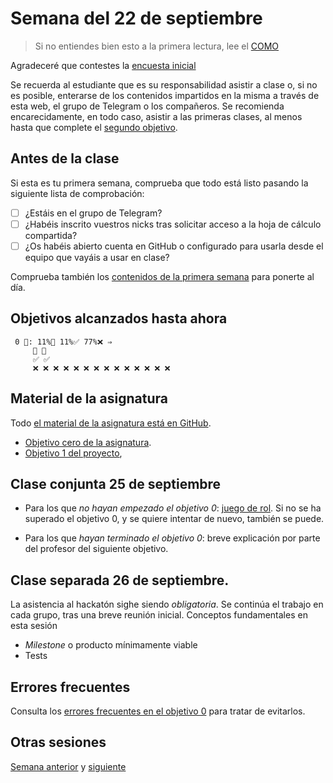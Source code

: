 # Semana del 22 de septiembre

> Si no entiendes bien esto a la primera lectura, lee el [COMO](COMO.md)

Agradeceré que contestes la [encuesta inicial](https://forms.gle/quaAEux6hC7fCNNFA)

Se recuerda al estudiante que es su responsabilidad asistir a clase o, si no es
posible, enterarse de los contenidos impartidos en la misma a través de esta
web, el grupo de Telegram o los compañeros. Se recomienda encarecidamente, en
todo caso, asistir a las primeras clases, al menos hasta que complete el
[segundo objetivo](http://jj.github.io/IV/documentos/proyecto/2.Modelo).


## Antes de la clase

Si esta es tu primera semana, comprueba que todo está listo pasando la
siguiente lista de comprobación:

* [ ] ¿Estáis en el grupo de Telegram?
* [ ] ¿Habéis inscrito vuestros nicks tras solicitar acceso a la hoja de cálculo
    compartida?
* [ ] ¿Os habéis abierto cuenta en GitHub o configurado para usarla desde el
    equipo que vayáis a usar en clase?

Comprueba también los [contenidos de la primera semana](semana-01.md)
para ponerte al día.

## Objetivos alcanzados hasta ahora

```
 0 🧮: 11%🚧 11%✅ 77%❌ ⇒ 
     🚧 🚧
     ✅ ✅
     ❌ ❌ ❌ ❌ ❌ ❌ ❌ ❌ ❌ ❌ ❌ ❌ ❌ ❌
```

## Material de la asignatura

Todo [el material de la asignatura está en GitHub](http://jj.github.io/IV).

* [Objetivo cero de la
  asignatura](http://jj.github.io/IV/documentos/proyecto/0.Repositorio).
* [Objetivo 1 del
   proyecto](http://jj.github.io/IV/documentos/proyecto/1.Planificacion),

## Clase conjunta 25 de septiembre

* Para los que *no hayan empezado el objetivo 0*: [juego de
  rol](http://jj.github.io/IV/documentos/actividades/juego-rol-design-thinking). Si
  no se ha superado el objetivo 0, y se quiere intentar de nuevo, también se
  puede.

* Para los que *hayan terminado el objetivo 0*: breve explicación por parte del
  profesor del siguiente objetivo.


## Clase separada 26 de septiembre.

La asistencia al hackatón sighe siendo *obligatoria*. Se continúa el trabajo en
cada grupo, tras una breve reunión inicial. Conceptos fundamentales en esta
sesión
* *Milestone* o producto mínimamente viable
* Tests

## Errores frecuentes

Consulta los [errores frecuentes en el objetivo 0][def] para
tratar de evitarlos.

## Otras sesiones

[Semana anterior](semana-01.md) y [siguiente](semana-03.md)

[def]: ../errores/objetivo-0.md
